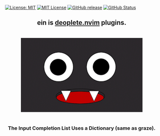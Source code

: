 [![License: MIT](https://img.shields.io/badge/License-MIT-yellow.svg)](https://opensource.org/licenses/MIT) [![MIT
License](http://img.shields.io/badge/license-MIT-blue.svg?style=flat)](
LICENSE) [![GitHub release](https://img.shields.io/github/release/takkii/ein.svg?style=flat)](GitHub) [![GitHub Status](https://img.shields.io/github/last-commit/takkii/ein.svg?style=flat)](GitHub)

<div align="center">
  <h2><p>ein is <a href="https://github.com/Shougo/deoplete.nvim">deoplete.nvim</a> plugins.</p></h2>
</div>

<br />

<div align="center">
  <img src="https://github.com/takkii/photo/blob/main/images/real.gif" alt="real images" title="logo">
</div>

<br />

<div align="center">
  <h3><p>The Input Completion List Uses a Dictionary (same as graze).</p></h3>
</div>

<br />
